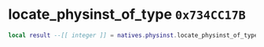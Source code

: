 # locate_physinst_of_type `0x734CC17B`

```lua
local result --[[ integer ]] = natives.physinst.locate_physinst_of_type(_unk0 --[[ integer ]], _unk1 --[[ integer ]], _unk2 --[[ integer ]], _unk3 --[[ integer ]], _unk4 --[[ integer ]], _unk5 --[[ integer ]])
```